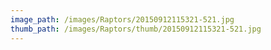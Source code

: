 ```yaml
---
image_path: /images/Raptors/20150912115321-521.jpg
thumb_path: /images/Raptors/thumb/20150912115321-521.jpg
---
```

